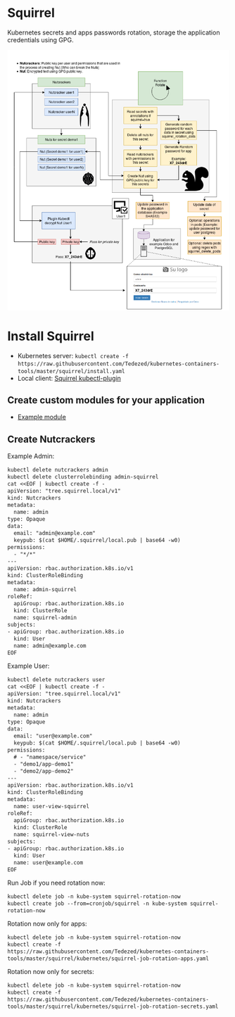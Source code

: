 # Squirrel

Kubernetes secrets and apps passwords rotation, storage the application credentials using GPG.

<img src="https://raw.githubusercontent.com/tedezed/kubernetes-containers-tools/master/docs/img/Squirrel.png">

# Install Squirrel

- Kubernetes server: `kubectl create -f https://raw.githubusercontent.com/Tedezed/kubernetes-containers-tools/master/squirrel/install.yaml`
- Local client: [Squirrel kubectl-plugin](https://github.com/Tedezed/kubernetes-containers-tools/tree/master/squirrel/kubectl-plugin)

## Create custom modules for your application

- [Example module](https://github.com/Tedezed/kubernetes-containers-tools/tree/master/squirrel/docker/squirrel/nuts_manager/modules/origin-example-module)

## Create Nutcrackers

Example Admin:
```
kubectl delete nutcrackers admin
kubectl delete clusterrolebinding admin-squirrel
cat <<EOF | kubectl create -f -
apiVersion: "tree.squirrel.local/v1"
kind: Nutcrackers
metadata:
  name: admin
type: Opaque
data:
  email: "admin@example.com"
  keypub: $(cat $HOME/.squirrel/local.pub | base64 -w0)
permissions:
  - "*/*"
---
apiVersion: rbac.authorization.k8s.io/v1
kind: ClusterRoleBinding
metadata:
  name: admin-squirrel
roleRef:
  apiGroup: rbac.authorization.k8s.io
  kind: ClusterRole
  name: squirrel-admin
subjects:
- apiGroup: rbac.authorization.k8s.io
  kind: User
  name: admin@example.com
EOF
```

Example User:
```
kubectl delete nutcrackers user
cat <<EOF | kubectl create -f -
apiVersion: "tree.squirrel.local/v1"
kind: Nutcrackers
metadata:
  name: admin
type: Opaque
data:
  email: "user@example.com"
  keypub: $(cat $HOME/.squirrel/local.pub | base64 -w0)
permissions:
  # - "namespace/service"
  - "demo1/app-demo1"
  - "demo2/app-demo2"
---
apiVersion: rbac.authorization.k8s.io/v1
kind: ClusterRoleBinding
metadata:
  name: user-view-squirrel
roleRef:
  apiGroup: rbac.authorization.k8s.io
  kind: ClusterRole
  name: squirrel-view-nuts
subjects:
- apiGroup: rbac.authorization.k8s.io
  kind: User
  name: user@example.com
EOF
```

Run Job if you need rotation now:
```
kubectl delete job -n kube-system squirrel-rotation-now
kubectl create job --from=cronjob/squirrel -n kube-system squirrel-rotation-now
```

Rotation now only for apps:
```
kubectl delete job -n kube-system squirrel-rotation-now
kubectl create -f https://raw.githubusercontent.com/Tedezed/kubernetes-containers-tools/master/squirrel/kubernetes/squirrel-job-rotation-apps.yaml
```

Rotation now only for secrets:
```
kubectl delete job -n kube-system squirrel-rotation-now
kubectl create -f https://raw.githubusercontent.com/Tedezed/kubernetes-containers-tools/master/squirrel/kubernetes/squirrel-job-rotation-secrets.yaml
```
